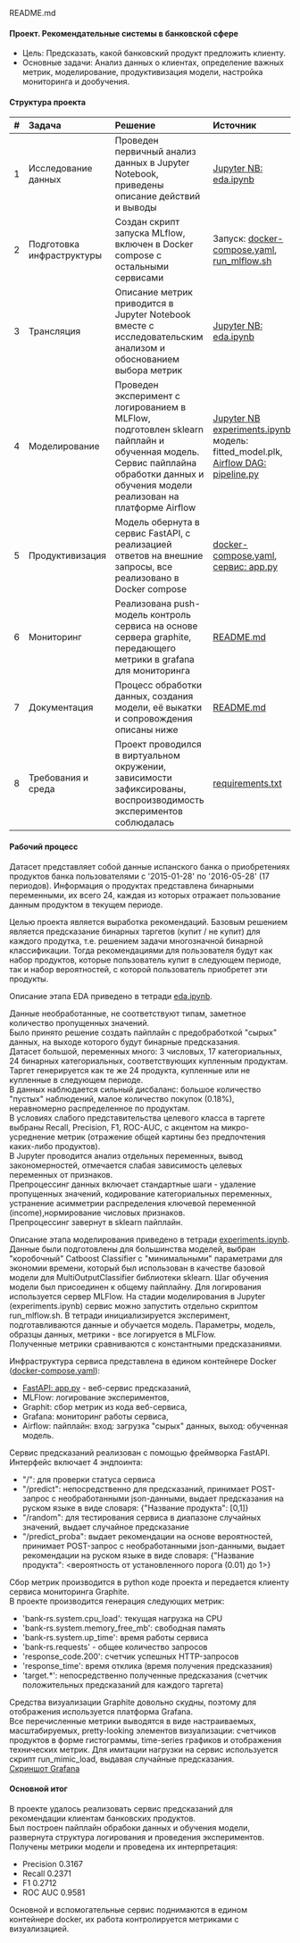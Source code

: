 README.md

#### Проект. Рекомендательные системы в банковской сфере
 - Цель: Предсказать, какой банковский продукт предложить клиенту.
 - Основные задачи: Анализ данных о клиентах, определение важных метрик, моделирование, продуктивизация модели, настройка мониторинга и дообучения.  

#### Структура проекта

| # | Задача | Решение | Источник |
|:--:|:---------|:-----------|:------------|
| 1 | Исследование данных | Проведен первичный анализ данных в Jupyter Notebook, приведены описание действий и выводы| [Jupyter NB: eda.ipynb](https://github.com/vvbelyanin/mle-sprint6-project/blob/main/eda.ipynb)  
| 2 | Подготовка инфраструктуры | Создан скрипт запуска MLflow, включен в Docker compose с остальными сервисами| Запуск: [docker-compose.yaml](https://github.com/vvbelyanin/mle-sprint6-project/blob/main/docker-compose.yaml), [run_mlflow.sh](https://github.com/vvbelyanin/mle-sprint6-project/blob/main/run_mlflow.sh)
|3| Трансляция | Описание метрик приводится в Jupyter Notebook вместе с исследовательским анализом и обоснованием выбора метрик |[Jupyter NB: eda.ipynb](https://github.com/vvbelyanin/mle-sprint6-project/blob/main/eda.ipynb)  
|4| Моделирование | Проведен эксперимент с логированием в MLFlow, подготовлен sklearn пайплайн и обученная модель. Сервис пайплайна обработки данных и обучения модели реализован на платформе Airflow| [Jupyter NB experiments.ipynb](https://github.com/vvbelyanin/mle-sprint6-project/blob/main/experiments.ipynb), модель: fitted_model.plk, [Airflow DAG: pipeline.py](https://github.com/vvbelyanin/mle-sprint6-project/blob/main/airflow/dags/pipeline.py)
|5| Продуктивизация | Модель обернута в сервис FastAPI, с реализацией ответов на внешние запросы, все реализовано в Docker compose|	[docker-compose.yaml](https://github.com/vvbelyanin/mle-sprint6-project/blob/main/docker-compose.yaml), [сервис: app.py](https://github.com/vvbelyanin/mle-sprint6-project/blob/main/app.py)
|6| Мониторинг | Реализована push-модель контроль сервиса на основе сервера graphite, передающего метрики в grafana для мониторинга | [README.md](https://github.com/vvbelyanin/mle-sprint6-project/blob/main/README.md)
|7| Документация | Процесс обработки данных, создания модели, её выкатки и сопровождения описаны ниже | [README.md](https://github.com/vvbelyanin/mle-sprint6-project/blob/main/README.md)
|8|Требования и среда | Проект проводился в виртуальном окружении, зависимости зафиксированы, воспроизводимость экспериментов соблюдалась | [requirements.txt](https://github.com/vvbelyanin/mle-sprint6-project/blob/main/requirements.txt)

#### Рабочий процесс
Датасет представляет собой данные испанского банка о приобретениях продуктов банка пользователями с '2015-01-28' по '2016-05-28' (17 периодов). Информация о продуктах представлена бинарными переменными, их всего 24, каждая из которых отражает пользование данным продуктом в текущем периоде.   
  
Целью проекта является выработка рекомендаций. Базовым решением является предсказание бинарных таргетов (купит / не купит) для каждого продутка, т.е. решением задачи многозначной бинарной классификации. Тогда рекомендациями для пользователя будут как набор продуктов, которые пользователь купит в следующем периоде, так и набор вероятностей, с которой пользователь приобретет эти продукты.  
  
Описание этапа EDA приведено в тетради [eda.ipynb](https://github.com/vvbelyanin/mle-sprint6-project/blob/main/eda.ipynb).

Данные необработанные, не соответствуют типам, заметное количество пропущенных значений.    
Было принято решение создать пайплайн с предобработкой "сырых" данных, на выходе которого будут бинарные предсказания.  
Датасет большой, переменных много: 3 числовых, 17 категориальных, 24 бинарных категориальных, соответствующих купленным продуктам. Таргет генерируется как те же 24 продукта, купленные или не купленные в следующем периоде.   
В данных наблюдается сильный дисбаланс: большое количество "пустых" наблюдений, малое количество покупок (0.18%), неравномерно распределенное по продуктам.  
В условиях слабого представительства целевого класса в таргете выбраны Recall, Precision, F1, ROC-AUC, с акцентом на микро-усреднение метрик (отражение общей картины без предпочтения каких-либо продуктов).  
В Jupyter проводится анализ отдельных переменных, вывод закономерностей, отмечается слабая зависимость целевых переменных от признаков.  
Препроцессинг данных включает стандартные шаги - удаление пропущенных значений, кодирование категориальных переменных, устранение асимметрии распределения ключевой переменной (income),нормирование числовых признаков.  
Препроцессинг завернут в sklearn пайплайн.

Описание этапа моделирования приведено в тетради [experiments.ipynb](https://github.com/vvbelyanin/mle-sprint6-project/blob/main/experiments.ipynb).  
Данные были подготовлены для большинства моделей, выбран "коробочный" Catboost Classifier c "минимальными" параметрами для экономии времени, который был использован в качестве базовой модели для MultiOutputClassifier библиотеки sklearn.
Шаг обучения модели был присоединен к общему пайплайну.
Для логирования используется сервер MLFlow. На стадии моделирования в Jupyter (experiments.ipynb) сервис можно запустить отдельно скриптом run_mlflow.sh. В тетради инициализируется эксперимент, подготавливаются данные и обучается модель. Параметры, модель, образцы данных, метрики - все логируется в MLFlow.  
Полученные метрики сравниваются с константными предсказаниями.  

Инфраструктура сервиса представлена в едином контейнере Docker ([docker-compose.yaml](https://github.com/vvbelyanin/mle-sprint6-project/blob/main/docker-compose.yaml)):  
 - [FastAPI: app.py](https://github.com/vvbelyanin/mle-sprint6-project/blob/main/app.py) - веб-сервис предсказаний,
 - MLFlow: логирование экспериментов,  
 - Graphit: сбор метрик из кода веб-сервиса,  
 - Grafana: мониторинг работы сервиса,  
 - Airflow: пайплайн: вход: загрузка "сырых" данных, выход: обученная модель.  

Сервис предсказаний реализован с помощью фреймворка FastAPI.  
Интерфейс включает 4 эндпоинта:
 - "/": для проверки статуса сервиса
 - "/predict": непосредственно для предсказаний, принимает POST-запрос с необработанными json-данными, выдает предсказания на руском языке в виде словаря: {"Название продукта": [0,1]}
 - "/random": для тестирования сервиса в диапазоне случайных значений, выдает случайное предсказание
 - "/predict_proba": выдает рекомендации на основе вероятностей, принимает POST-запрос с необработанными json-данными, выдает рекомендации на руском языке в виде словаря: {"Название продукта": <вероятность от установленного порога (0.01) до 1>}

Сбор метрик производится в python коде проекта и передается клиенту сервиса мониторинга Graphite.  
В проекте производится генерация следующих метрик:
 - 'bank-rs.system.cpu_load': текущая нагрузка на CPU
 - 'bank-rs.system.memory_free_mb': свободная память
 - 'bank-rs.system.up_time': время работы сервиса
 - 'bank-rs.requests' - общее количество запросов
 - 'response_code.200': счетчик успешных HTTP-запросов
 - 'response_time': время отклика (время получения предсказания)
 - 'target.*': непосредственно полученные предсказания (счетчик положительных предсказаний для каждого таргета)
  
Средства визуализации Graphite довольно скудны, поэтому для отображения используется платформа Grafana.  
Все перечисленные метрики выводятся в виде настраиваемых, масштабируемых, pretty-looking элементов визуализации:  счетчиков продуктов в форме гистограммы, time-series графиков и отображения технических метрик.
Для имитации нагрузки на сервис используется скрипт run_mimic_load, выдавая случайные предсказания.  
[Скриншот Grafana ](https://github.com/vvbelyanin/mle-sprint6-project/blob/main/grafana/Grafana_screenshot.jpg)

#### Основной итог
В проекте удалось реализовать сервис предсказаний для рекомендации клиентам банковских продуктов.  
Был построен пайплайн обрабоки данных и обучения модели, развернута структура логирования и проведения экспериментов.  
Получены метрики модели и проведена их интерпретация:
   - Precision	0.3167  
   - Recall	0.2371  
   - F1	0.2712  
   - ROC AUC 0.9581  
  
Основной и вспомогательные сервис поднимаются в едином контейнере docker, их работа контролируется метриками с визуализацией.
